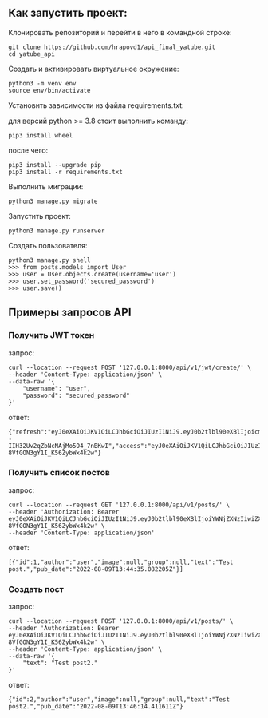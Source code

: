 ## Как запустить проект:

Клонировать репозиторий и перейти в него в командной строке:

```
git clone https://github.com/hrapovd1/api_final_yatube.git
cd yatube_api
```

Cоздать и активировать виртуальное окружение:

```
python3 -m venv env
source env/bin/activate
```

Установить зависимости из файла requirements.txt:

для версий python >= 3.8 стоит выполнить команду:
```
pip3 install wheel
```

после чего:

```
pip3 install --upgrade pip
pip3 install -r requirements.txt
```

Выполнить миграции:

```
python3 manage.py migrate
```

Запустить проект:

```
python3 manage.py runserver
```

Создать пользователя:

```
python3 manage.py shell
>>> from posts.models import User
>>> user = User.objects.create(username='user')
>>> user.set_password('secured_password')
>>> user.save()
```

## Примеры запросов API

### Получить JWT токен

запрос:
```
curl --location --request POST '127.0.0.1:8000/api/v1/jwt/create/' \
--header 'Content-Type: application/json' \
--data-raw '{
    "username": "user",
    "password": "secured_password"
}'
```

ответ:
```
{"refresh":"eyJ0eXAiOiJKV1QiLCJhbGciOiJIUzI1NiJ9.eyJ0b2tlbl90eXBlIjoicmVmcmVzaCIsImV4cCI6MTY2MDEzODg1MSwianRpIjoiMzc4NTRkZjNiMDY5NGVhZWI5NzJjMDBmYWM4YjI3ZjgiLCJ1c2VyX2lkIjoxfQ.ExWViLjkihGTr--IIH32Uv2qZbNcNAjMo5O4_7nBKwI","access":"eyJ0eXAiOiJKV1QiLCJhbGciOiJIUzI1NiJ9.eyJ0b2tlbl90eXBlIjoiYWNjZXNzIiwiZXhwIjoxNjYwMTM4ODUxLCJqdGkiOiI1NjBmMGJmZDFhNjY0YjYxODY1Y2ZmNjFiNjdmOWM5YyIsInVzZXJfaWQiOjF9.vxy1S9izX_SfaRvsGz-8VfGON3gY1I_K56ZybWx4k2w"}
```

### Получить список постов

запрос:
```
curl --location --request GET '127.0.0.1:8000/api/v1/posts/' \
--header 'Authorization: Bearer eyJ0eXAiOiJKV1QiLCJhbGciOiJIUzI1NiJ9.eyJ0b2tlbl90eXBlIjoiYWNjZXNzIiwiZXhwIjoxNjYwMTM4ODUxLCJqdGkiOiI1NjBmMGJmZDFhNjY0YjYxODY1Y2ZmNjFiNjdmOWM5YyIsInVzZXJfaWQiOjF9.vxy1S9izX_SfaRvsGz-8VfGON3gY1I_K56ZybWx4k2w' \
--header 'Content-Type: application/json'
```

ответ:
```
[{"id":1,"author":"user","image":null,"group":null,"text":"Test post.","pub_date":"2022-08-09T13:44:35.082205Z"}]
```

### Создать пост

запрос:
```
curl --location --request POST '127.0.0.1:8000/api/v1/posts/' \
--header 'Authorization: Bearer eyJ0eXAiOiJKV1QiLCJhbGciOiJIUzI1NiJ9.eyJ0b2tlbl90eXBlIjoiYWNjZXNzIiwiZXhwIjoxNjYwMTM4ODUxLCJqdGkiOiI1NjBmMGJmZDFhNjY0YjYxODY1Y2ZmNjFiNjdmOWM5YyIsInVzZXJfaWQiOjF9.vxy1S9izX_SfaRvsGz-8VfGON3gY1I_K56ZybWx4k2w' \
--header 'Content-Type: application/json' \
--data-raw '{
    "text": "Test post2."
}'
```
ответ:
```
{"id":2,"author":"user","image":null,"group":null,"text":"Test post2.","pub_date":"2022-08-09T13:46:14.411611Z"}
```